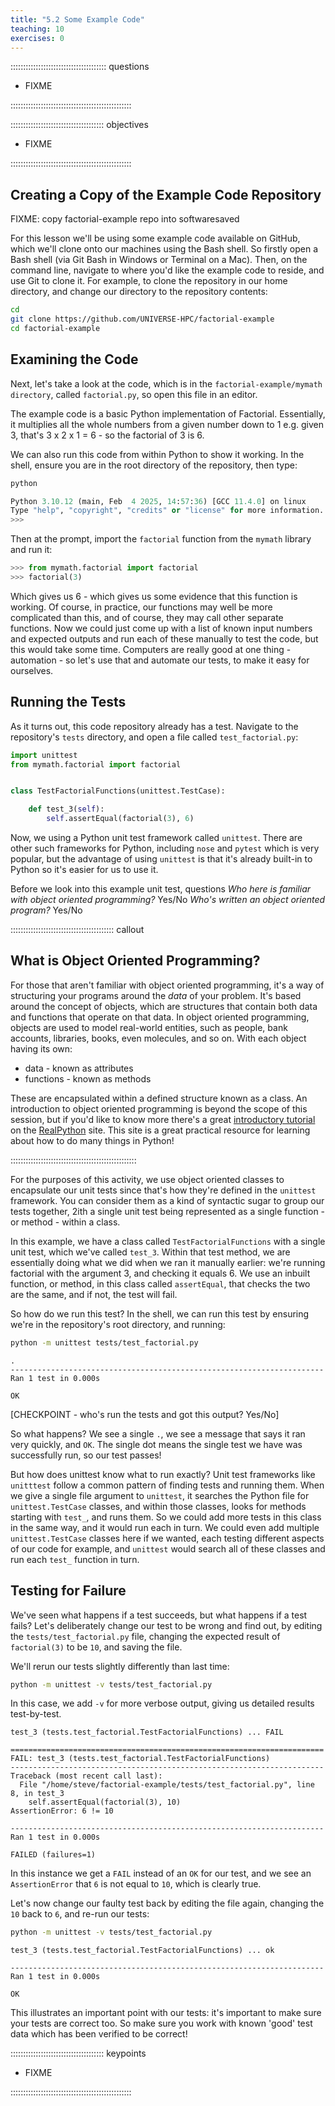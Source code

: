 ```yaml
---
title: "5.2 Some Example Code"
teaching: 10
exercises: 0
---
```


:::::::::::::::::::::::::::::::::::::: questions 

- FIXME

::::::::::::::::::::::::::::::::::::::::::::::::

::::::::::::::::::::::::::::::::::::: objectives

- FIXME

::::::::::::::::::::::::::::::::::::::::::::::::

## Creating a Copy of the Example Code Repository

FIXME: copy factorial-example repo into softwaresaved

For this lesson we'll be using some example code available on GitHub,
which we'll clone onto our machines using the Bash shell.
So firstly open a Bash shell (via Git Bash in Windows or Terminal on a Mac). Then, on the command line, navigate to where you'd like the example code to reside,
and use Git to clone it.
For example, to clone the repository in our home directory,
and change our directory to the repository contents:

```bash
cd
git clone https://github.com/UNIVERSE-HPC/factorial-example
cd factorial-example
```


## Examining the Code

Next, let's take a look at the code, which is in the `factorial-example/mymath directory`, called `factorial.py`,
so open this file in an editor.

The example code is a basic Python implementation of Factorial.
Essentially, it multiplies all the whole numbers from a given number down to 1
e.g. given 3, that's 3 x 2 x 1 = 6 - so the factorial of 3 is 6.

We can also run this code from within Python to show it working.
In the shell,
ensure you are in the root directory of the repository,
then type:

```bash
python
```

```python
Python 3.10.12 (main, Feb  4 2025, 14:57:36) [GCC 11.4.0] on linux
Type "help", "copyright", "credits" or "license" for more information.
>>> 
```

Then at the prompt, import the `factorial` function from the `mymath` library and run it:

```python
>>> from mymath.factorial import factorial
>>> factorial(3)
```

Which gives us 6 - which gives us some evidence that this function is working.
Of course, in practice, our functions may well be more complicated than this,
and of course, they may call other separate functions.
Now we could just come up with a list of known input numbers and expected outputs and run each of these manually to test the code,
but this would take some time.
Computers are really good at one thing - automation - so let's use that and automate our tests,
to make it easy for ourselves.

## Running the Tests

As it turns out, this code repository already has a test.
Navigate to the repository's `tests` directory, and open a file called `test_factorial.py`:

```python
import unittest
from mymath.factorial import factorial


class TestFactorialFunctions(unittest.TestCase):

    def test_3(self):
        self.assertEqual(factorial(3), 6)
```

Now, we using a Python unit test framework called `unittest`.
There are other such frameworks for Python, including `nose` and `pytest` which is very popular,
but the advantage of using `unittest` is that it's already built-in to Python so it's easier for us to use it.

Before we look into this example unit test, questions
*Who here is familiar with object oriented programming?*  Yes/No
*Who's written an object oriented program?* Yes/No 

:::::::::::::::::::::::::::::::::::::::::  callout

## What is Object Oriented Programming?

For those that aren't familiar with object oriented programming,
it's a way of structuring your programs around the *data* of your problem.
It's based around the concept of objects, which are structures that contain both data and functions that operate on that data.
In object oriented programming, objects are used to model real-world entities, such as people, bank accounts, libraries, books, even molecules, and so on.
With each object having its own:

- data - known as attributes
- functions - known as methods

These are encapsulated within a defined structure known as a class.
An introduction to object oriented programming is beyond the scope of this session,
but if you'd like to know more there's a great [introductory tutorial](https://realpython.com/python3-object-oriented-programming/) on the [RealPython](https://realpython.com/) site.
This site is a great practical resource for learning about how to do many things in Python!

::::::::::::::::::::::::::::::::::::::::::::::::::

For the purposes of this activity, we use object oriented classes to encapsulate our unit tests since that's how they're defined in the `unittest` framework.
You can consider them as a kind of syntactic sugar to group our tests together,
2ith a single unit test being represented as a single function - or method - within a class.

In this example, we have a class called `TestFactorialFunctions` with a single unit test, which we've called `test_3`.
Within that test method, we are essentially doing what we did when we ran it manually earlier:
we're running factorial with the argument 3, and checking it equals 6.
We use an inbuilt function, or method, in this class called `assertEqual`, that checks the two are the same,
and if not, the test will fail.

So how do we run this test?
In the shell, we can run this test by ensuring we're in the repository's root directory, and running:

```bash
python -m unittest tests/test_factorial.py 
```

```output
.
----------------------------------------------------------------------
Ran 1 test in 0.000s

OK
```

[CHECKPOINT - who's run the tests and got this output? Yes/No]

So what happens?
We see a single `.`,  we see a message that says it ran very quickly, and `OK`.
The single dot means the single test we have was successfully run,
so our test passes!

But how does unittest know what to run exactly?
Unit test frameworks like `unitttest` follow a common pattern of finding tests and running them.
When we give a single file argument to `unittest`,
it searches the Python file for `unittest.TestCase` classes,
and within those classes, looks for methods starting with `test_`, and runs them.
So we  could add more tests in this class in the same way,
and it would run each in turn.
We could even add multiple `unittest.TestCase` classes here if we wanted, 
each testing different aspects of our code for example,
and `unittest` would search all of these classes and run each `test_` function in turn.

## Testing for Failure

We've seen what happens if a test succeeds,
but what happens if a test fails?
Let's deliberately change our test to be wrong and find out,
by editing the `tests/test_factorial.py` file,
changing the expected result of `factorial(3)` to be `10`, and saving the file.

We'll rerun our tests slightly differently than last time:

```bash
python -m unittest -v tests/test_factorial.py
```

In this case, we add `-v` for more verbose output,
giving us detailed results test-by-test.

```output
test_3 (tests.test_factorial.TestFactorialFunctions) ... FAIL

======================================================================
FAIL: test_3 (tests.test_factorial.TestFactorialFunctions)
----------------------------------------------------------------------
Traceback (most recent call last):
  File "/home/steve/factorial-example/tests/test_factorial.py", line 8, in test_3
    self.assertEqual(factorial(3), 10)
AssertionError: 6 != 10

----------------------------------------------------------------------
Ran 1 test in 0.000s

FAILED (failures=1)
```

In this instance we get a `FAIL` instead of an `OK` for our test,
and we see an `AssertionError` that `6` is not equal to `10`,
which is clearly true.

Let's now change our faulty test back by editing the file again,
changing the `10` back to `6`,
and re-run our tests:

```bash
python -m unittest -v tests/test_factorial.py
```

```output
test_3 (tests.test_factorial.TestFactorialFunctions) ... ok

----------------------------------------------------------------------
Ran 1 test in 0.000s

OK
```

This illustrates an important point with our tests:
it's important to make sure your tests are correct too.
So make sure you work with known 'good' test data which has been verified to be correct!

::::::::::::::::::::::::::::::::::::: keypoints 

- FIXME

::::::::::::::::::::::::::::::::::::::::::::::::
